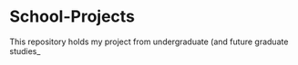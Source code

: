 # School-Projects
This repository holds my project from undergraduate (and future graduate studies_
